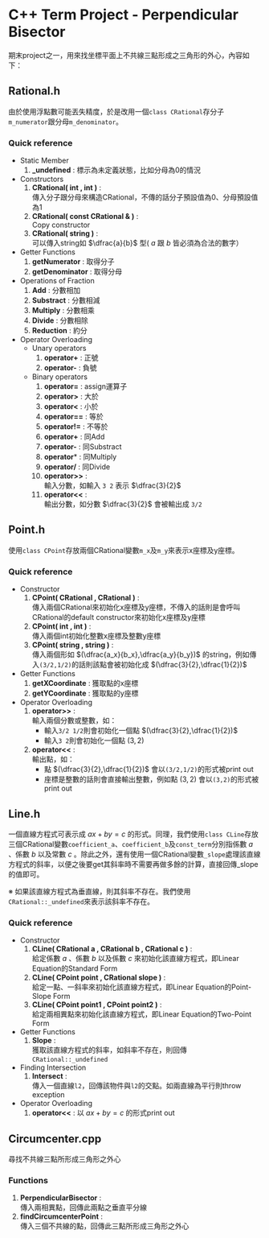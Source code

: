 # C++ Term Project - Perpendicular Bisector
期末project之一，用來找坐標平面上不共線三點形成之三角形的外心，內容如下：

## Rational.h
由於使用浮點數可能丟失精度，於是改用一個`class CRational`存分子`m_numerator`跟分母`m_denominator`。
### Quick reference
- Static Member 
    1. **\_undefined** : 標示為未定義狀態，比如分母為0的情況
- Constructors 
    1. **CRational( int , int )** :  
        傳入分子跟分母來構造CRational，不傳的話分子預設值為0、分母預設值為1
    2. **CRational( const CRational & )** :  
        Copy constructor
    3. **CRational( string )** :  
        可以傳入string如 $\dfrac{a}{b}$ 型(  $a$ 跟 $b$ 皆必須為合法的數字）
- Getter Functions
    1. **getNumerator** :  取得分子
    2. **getDenominator** :  取得分母
- Operations of Fraction
    1. **Add** :  分數相加
    2. **Substract** :  分數相減
    3. **Multiply** :  分數相乘
    4. **Divide** :  分數相除
    5. **Reduction** :  約分
- Operator Overloading 
    - Unary operators
        1. **operator+** : 正號
        2. **operator-** : 負號
    - Binary operators
        1. **operator=** : assign運算子 
        2. **operator>** : 大於
        3. **operator<** : 小於
        4. **operator==** : 等於
        5. **operator!=** : 不等於
        6. **operator+** : 同Add
        7. **operator-** : 同Substract
        8. **operator*** : 同Multiply
        9. **operator/** : 同Divide
        11. **operator>>** :  
            輸入分數，如輸入 `3 2` 表示 $\dfrac{3}{2}$
        12. **operator<<** :  
            輸出分數，如分數 $\dfrac{3}{2}$ 會被輸出成 `3/2`
## Point.h
使用`class CPoint`存放兩個CRational變數`m_x`及`m_y`來表示x座標及y座標。
### Quick reference
- Constructor
    1. **CPoint( CRational , CRational )** :  
        傳入兩個CRational來初始化x座標及y座標，不傳入的話則是會呼叫CRational的default constructor來初始化x座標及y座標
    2. **CPoint( int , int )** :  
        傳入兩個int初始化整數x座標及整數y座標
    3. **CPoint( string , string )** :  
        傳入兩個形如 $(\dfrac{a_x}{b_x},\dfrac{a_y}{b_y})$ 的string，例如傳入`(3/2,1/2)`的話則該點會被初始化成 $(\dfrac{3}{2},\dfrac{1}{2})$
- Getter Functions
    1. **getXCoordinate** : 獲取點的x座標
    2. **getYCoordinate** : 獲取點的y座標
- Operator Overloading
    1. **operator>>** :  
        輸入兩個分數或整數，如：
        - 輸入`3/2 1/2`則會初始化一個點 $(\dfrac{3}{2},\dfrac{1}{2})$
        - 輸入`3 2`則會初始化一個點 $({3},{2})$
    2. **operator<<** :  
        輸出點，如：
        - 點 $(\dfrac{3}{2},\dfrac{1}{2})$ 會以`(3/2,1/2)`的形式被print out
        - 座標是整數的話則會直接輸出整數，例如點 $(3,2)$ 會以`(3,2)`的形式被print out
## Line.h
一個直線方程式可表示成 $ax+by=c$ 的形式。同理，我們使用`class CLine`存放三個CRational變數`coefficient_a`、`coefficient_b`及`const_term`分別指係數 $a$ 、係數 $b$ 以及常數 $c$ 。除此之外，還有使用一個CRational變數`_slope`處理該直線方程式的斜率，以便之後要get其斜率時不需要再做多餘的計算，直接回傳_slope的值即可。  

※ 如果該直線方程式為垂直線，則其斜率不存在。我們使用`CRational::_undefined`來表示該斜率不存在。
### Quick reference
- Constructor
    1. **CLine( CRational a , CRational b , CRational c )** :  
        給定係數 $a$ 、係數 $b$ 以及係數 $c$ 來初始化該直線方程式，即Linear Equation的Standard Form
    2. **CLine( CPoint point , CRational slope )** :  
        給定一點、一斜率來初始化該直線方程式，即Linear Equation的Point-Slope Form
    3. **CLine( CPoint point1 , CPoint point2 )** :  
        給定兩相異點來初始化該直線方程式，即Linear Equation的Two-Point Form
- Getter Functions
    1. **Slope** :  
        獲取該直線方程式的斜率，如斜率不存在，則回傳 `CRational::_undefined`
- Finding Intersection
    1. **Intersect** :  
        傳入一個直線`l2`，回傳該物件與`l2`的交點。如兩直線為平行則throw exception
- Operator Overloading
    1. **operator<<** : 以 $ax+by=c$ 的形式print out
## Circumcenter.cpp
尋找不共線三點所形成三角形之外心
### Functions
1. **PerpendicularBisector** :  
    傳入兩相異點，回傳此兩點之垂直平分線
2. **findCircumcenterPoint** :  
    傳入三個不共線的點，回傳此三點所形成三角形之外心
